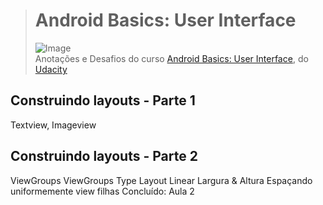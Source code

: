 > # **Android Basics: User Interface**
>
> ![Image](https://profilinator.rishav.dev/skills-assets/android-original-wordmark.svg)  
> Anotações e Desafios do curso [Android Basics: User Interface](https://classroom.udacity.com/courses/ud834), do [Udacity](https://classroom.udacity.com/courses/ud834)

## **Construindo layouts - Parte 1**

Textview, Imageview

## **Construindo layouts - Parte 2**

ViewGroups
ViewGroups Type
Layout Linear
Largura & Altura
Espaçando uniformemente view filhas
Concluído: Aula 2
